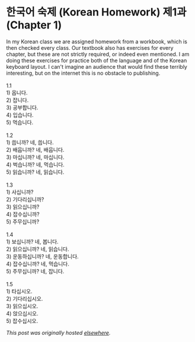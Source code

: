 # 한국어 숙제 (Korean Homework) 제1과 (Chapter 1)

<p>In my Korean class we are assigned homework from a workbook, which is then checked every class. Our textbook also has exercises for every chapter, but these are not strictly required, or indeed even mentioned. I am doing these exercises for practice both of the language and of the Korean keyboard layout. I can't imagine an audience that would find these terribly interesting, but on the internet this is no obstacle to publishing.<br><br>1.1<br>1) &#50741;&#45768;&#45796;.<br>2) &#51105;&#45768;&#45796;.<br>3) &#44277;&#48512;&#54633;&#45768;&#45796;.<br>4) &#51077;&#49845;&#45768;&#45796;.<br>5) &#47673;&#49845;&#45768;&#45796;.<br><br>1.2<br>1) &#50433;&#45768;&#44620;? &#45348;, &#50433;&#45768;&#45796;.<br>2) &#48176;&#50881;&#45768;&#44620;? &#45348;, &#48176;&#50881;&#45768;&#45796;.<br>3) &#47560;&#49901;&#45768;&#44620;? &#45348;, &#47560;&#49901;&#45768;&#45796;.<br>4) &#48261;&#49845;&#45768;&#44620;? &#45348;, &#47673;&#49845;&#45768;&#45796;.<br>5) &#51069;&#49845;&#45768;&#44620;? &#45348;, &#51069;&#49845;&#45768;&#45796;.<br><br>1.3<br>1) &#49324;&#49901;&#45768;&#44620;?<br>2) &#44592;&#45796;&#47532;&#49901;&#45768;&#44620;?<br>3) &#51069;&#51004;&#49901;&#45768;&#44620;?<br>4) &#51105;&#49688;&#49901;&#45768;&#44620;?<br>5) &#51452;&#47924;&#49901;&#45768;&#44620;?<br><br>1.4<br>1) &#48372;&#49901;&#45768;&#44620;? &#45348;, &#48389;&#45768;&#45796;.<br>2) &#51069;&#51004;&#49901;&#45768;&#44620;? &#45348;, &#51069;&#49845;&#45768;&#45796;.<br>3) &#50868;&#46041;&#54616;&#49901;&#45768;&#44620;? &#45348;, &#50868;&#46041;&#54633;&#45768;&#45796;.<br>4) &#51105;&#49688;&#49901;&#45768;&#44620;? &#45348;, &#47673;&#49845;&#45768;&#45796;.<br>5) &#51452;&#47924;&#49901;&#45768;&#44620;? &#45348;, &#51105;&#45768;&#45796;.<br><br>1.5<br>1) &#53440;&#49901;&#49884;&#50724;.<br>2) &#44592;&#45796;&#47532;&#49901;&#49884;&#50724;.<br>3) &#51069;&#51004;&#49901;&#49884;&#50724;.<br>4) &#50505;&#51004;&#49901;&#49884;&#50724;.<br>5) &#51105;&#49688;&#49901;&#49884;&#50724;.</p>


*This post was originally hosted [elsewhere](http://planspace.blogspot.com/2008/12/korean-homework-1.html).*
